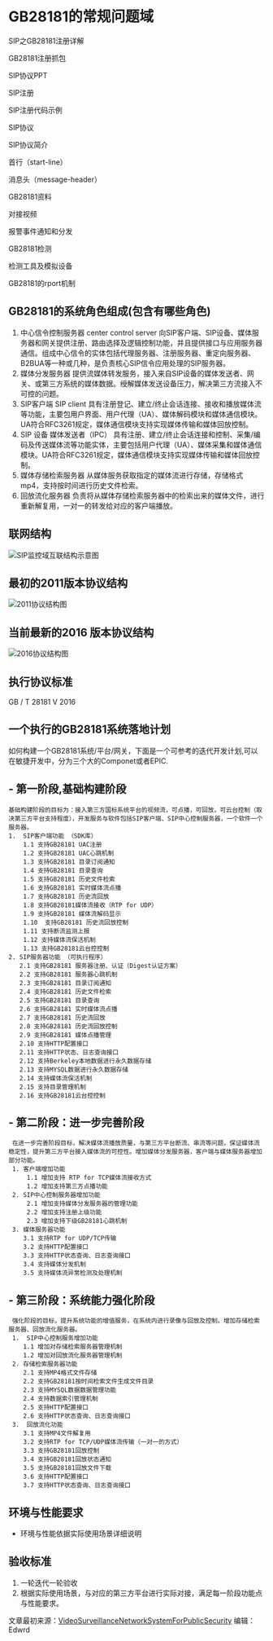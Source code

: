 
# GB28181的常规问题域

SIP之GB28181注册详解

GB28181注册抓包

SIP协议PPT

SIP注册

SIP注册代码示例

SIP协议

SIP协议简介

首行（start-line）

消息头（message-header）

GB28181资料

对接视频

报警事件通知和分发

GB28181检测

检测工具及模拟设备

GB28181的rport机制


## GB28181的系统角色组成(包含有哪些角色)

 1.  中心信令控制服务器 center control server
     向SIP客户端、SIP设备、媒体服务器和网关提供注册、路由选择及逻辑控制功能，并且提供接口与应用服务器通信。组成中心信令的实体包括代理服务器、注册服务器、重定向服务器、B2BUA等一种或几种，是负责核心SIP信令应用处理的SIP服务器。
 2. 媒体分发服务器 
     提供流媒体转发服务，接入来自SIP设备的媒体发送者、网关、或第三方系统的媒体数据。绶解媒体发送设备压力，解决第三方流接入不可控的问题。
 3.  SIP客户端 SIP client
     具有注册登记、建立/终止会话连接、接收和播放媒体流等功能，主要包用户界面、用户代理（UA）、媒体解码模块和媒体通信模块。UA符合RFC3261规定，媒体通信模块支持实现媒体传输和媒体回放控制。
 4.  SIP 设备 媒体发送者（IPC）
     具有注册、建立/终止会话连接和控制、采集/编码及传送媒体流等功能实体，主要包括用户代理（UA）、媒体采集和媒体通信模块。UA符合RFC3261规定，媒体通信模块支持实现媒体传输和媒体回放控制。
 5.  媒体存储检索服务器
      从媒体服务获取指定的媒体流进行存储，存储格式mp4，支持按时间进行历史文件检索。
 6.  回放流化服务器
     负责将从媒体存储检索服务器中的检索出来的媒体文件，进行重新解复用，一对一的转发给对应的客户端播放。
     
 ## 联网结构
![SIP监控域互联结构示意图](http://img.blog.csdn.net/20171229093728289?watermark/2/text/aHR0cDovL2Jsb2cuY3Nkbi5uZXQvc2xfMTk4Nw==/font/5a6L5L2T/fontsize/400/fill/I0JBQkFCMA==/dissolve/70/gravity/SouthEast)

## 最初的2011版本协议结构
![2011协议结构图](http://img.blog.csdn.net/20171229093550291?watermark/2/text/aHR0cDovL2Jsb2cuY3Nkbi5uZXQvc2xfMTk4Nw==/font/5a6L5L2T/fontsize/400/fill/I0JBQkFCMA==/dissolve/70/gravity/SouthEast)

## 当前最新的2016 版本协议结构

![2016协议结构图](http://img.blog.csdn.net/20171229093619277?watermark/2/text/aHR0cDovL2Jsb2cuY3Nkbi5uZXQvc2xfMTk4Nw==/font/5a6L5L2T/fontsize/400/fill/I0JBQkFCMA==/dissolve/70/gravity/SouthEast)
## 执行协议标准
   GB / T 28181 V 2016

## 一个执行的GB28181系统落地计划

如何构建一个GB28181系统/平台/网关，下面是一个可参考的迭代开发计划,可以在敏捷开发中，分为三个大的Componet或者EPIC.

## - 第一阶段,基础构建阶段
    基础构建阶段的目标为：接入第三方国标系统平台的视频流，可点播，可回放，可云台控制（取决第三方平台支持程度），开发服务与软件包括SIP客户端、SIP中心控制服务器，一个软件一个服务器。
    1.  SIP客户端功能 （SDK库）
        1.1 支持GB28181 UAC注册
        1.2 支持GB28181 UAC心跳机制
        1.3 支持GB28181 目录订阅通知
        1.4 支持GB28181 目录查询
        1.5 支持GB28181 历史文件检索
        1.6 支持GB28181 实时媒体流点播
        1.7 支持GB28181 历史流回放
        1.8 支持GB28181媒体流接收（RTP for UDP）
        1.9 支持GB28181 媒体流解码显示
        1.10  支持GB28181 历史流回放控制
        1.11 支持断流监测上报
        1.12 支持媒体流保活机制
        1.13 支持GB28181云台控控制
    2. SIP服务器功能 （可执行程序）
       2.1 支持GB28181 服务器注册、认证（Digest认证方案）
       2.2 支持GB28181 服务器心跳机制
       2.3 支持GB28181 目录订阅通知
       2.4 支持GB28181 历史文件检索
       2.5 支持GB28181 目录查询
       2.6 支持GB28181 实时媒体流点播
       2.7 支持GB28181 历史流回放
       2.8 支持GB28181 历史流回放控制
       2.9 支持GB28181 媒体点播管理
       2.10 支持HTTP配置接口
       2.11 支持HTTP状态、日志查询接口
       2.12 支持Berkeley本地数据进行永久数据存储
       2.13 支持MYSQL数据进行永久数据存储       
       2.14 支持媒体流保活机制
       2.15 支持目录管理机制
       2.16 支持GB28181云台控控制
       
## - 第二阶段：进一步完善阶段
     在进一步完善阶段目标，解决媒体流播放质量，与第三方平台断流、串流等问题，保证媒体流稳定性，提升第三方平台接入媒体流的可控性。增加媒体分发服务器，客户端与媒体服务器增加部分功能。
     1. 客户端增加功能
         1.1 增加支持 RTP for TCP媒体流接收方式
         1.2 增加支持第三方点播功能
     2. SIP中心控制服务器增加功能
         2.1 增加支持媒体分发服务器的管理功能
         2.2 增加支持注册上级功能
         2.3 增加支持下级GB28181心跳机制
     3. 媒体服务器功能
        3.1 支持RTP for UDP/TCP传输
        3.2 支持HTTP配置接口
        3.3 支持HTTP状态查询、日志查询接口
        3.4 支持媒体分发机制
        3.5 支持媒体流异常检测及处理机制
     
## - 第三阶段：系统能力强化阶段
     强化阶段的目标，提升系统功能的增值服务，在系统内进行录像与回放及控制。增加存储检索服务器、回放流化服务器。
     1.  SIP中心控制服务增加功能
        1.1 增加对存储检索服务器管理机制
        1.2 增加对回放流化服务器管理机制
     2. 存储检索服务器功能
        2.1 支持MP4格式文件存储
        2.2 支持GB28181按时间检索文件生成文件目录
        2.3 支持MYSQL数据数据管理功能
        2.4 支持数据索引管理机制
        2.5 支持HTTP配置接口
        2.6 支持HTTP状态查询、日志查询接口
     3.  回放流化功能  
        3.1 支持MP4文件解复用
        3.2 支持RTP for TCP/UDP媒体流传输（一对一的方式）
        3.3 支持GB28181回放控制
        3.4 支持GB28181回放状态通知
        3.5 支持GB28181回放文件下载
        3.6 支持HTTP配置接口
        3.7 支持HTTP状态查询、日志查询接口    

## 环境与性能要求

- 环境与性能依据实际使用场景详细说明

## 验收标准

1. 一轮迭代一轮验收
2.  根据实际使用场景，与对应的第三方平台进行实际对接，满足每一阶段功能点与性能要求。


文章最初来源：[VideoSurveillanceNetworkSystemForPublicSecurity](https://github.com/songlei150/gb28181/wiki/VideoSurveillanceNetworkSystemForPublicSecurity) 编辑：Edwrd
